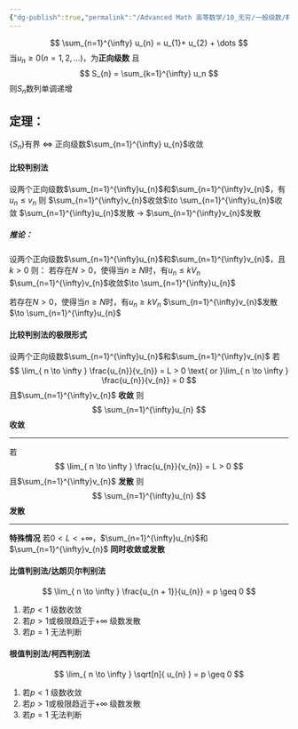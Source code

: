 ```yaml
---
{"dg-publish":true,"permalink":"/Advanced Math 高等数学/10_无穷/一般级数/概念/正向级数的收敛判别法/","tags":["微积分","高数","定理"]}
---
```


$$
\sum_{n=1}^{\infty}  u_{n} = u_{1}+ u_{2} + \dots
$$
当$u_{n} \geq 0(n=1,2,\dots)$，为**正向级数**
且
$$
S_{n} = \sum_{k=1}^{\infty} u_n 
$$
则$S_{n}$数列单调递增

## 定理：
$\{ S_{n} \}$有界 $\Leftrightarrow$ 正向级数$\sum_{n=1}^{\infty}  u_{n}$收敛

#### 比较判别法
设两个正向级数$\sum_{n=1}^{\infty}u_{n}$和$\sum_{n=1}^{\infty}v_{n}$，有$u_{n} \leq v_{n}$
则
$\sum_{n=1}^{\infty}v_{n}$收敛$\to \sum_{n=1}^{\infty}u_{n}$收敛
$\sum_{n=1}^{\infty}u_{n}$发散 $\to$ $\sum_{n=1}^{\infty}v_{n}$发散

##### 推论：
设两个正向级数$\sum_{n=1}^{\infty}u_{n}$和$\sum_{n=1}^{\infty}v_{n}$，且$k > 0$
则：
若存在$N>0$，使得当$n \geq N$时，有$u_{n} \leq kV_{n}$
$\sum_{n=1}^{\infty}v_{n}$收敛$\to \sum_{n=1}^{\infty}u_{n}$

若存在$N>0$，使得当$n \geq N$时，有$u_{n} \geq kV_{n}$
$\sum_{n=1}^{\infty}v_{n}$发散$\to \sum_{n=1}^{\infty}u_{n}$

#### 比较判别法的极限形式

设两个正向级数$\sum_{n=1}^{\infty}u_{n}$和$\sum_{n=1}^{\infty}v_{n}$
若
$$
\lim_{ n \to \infty } \frac{u_{n}}{v_{n}} = L > 0 \text{ or }\lim_{ n \to \infty } \frac{u_{n}}{v_{n}} = 0
$$
且$\sum_{n=1}^{\infty}v_{n}$ **收敛**
则
$$
\sum_{n=1}^{\infty}u_{n}
$$
**收敛**

---
若
$$
\lim_{ n \to \infty } \frac{u_{n}}{v_{n}} = L >  0
$$
且$\sum_{n=1}^{\infty}v_{n}$ **发散**
则
$$
\sum_{n=1}^{\infty}u_{n}
$$
**发散**

---

**特殊情况**
若$0 < L < +\infty$，$\sum_{n=1}^{\infty}u_{n}$和$\sum_{n=1}^{\infty}v_{n}$ **同时收敛或发散**

#### 比值判别法/达朗贝尔判别法

$$
\lim_{ n \to \infty } \frac{u_{n + 1}}{u_{n}} = p \geq  0
$$
1. 若$p < 1$
   级数收敛
2. 若$p > 1$或极限趋近于$+\infty$
   级数发散
3. 若$p =1$
   无法判断

#### 根值判别法/柯西判别法
$$
\lim_{ n \to \infty } \sqrt[n]{ u_{n} } = p \geq  0
$$
1. 若$p < 1$
   级数收敛
2. 若$p > 1$或极限趋近于$+\infty$
   级数发散
3. 若$p =1$
   无法判断
